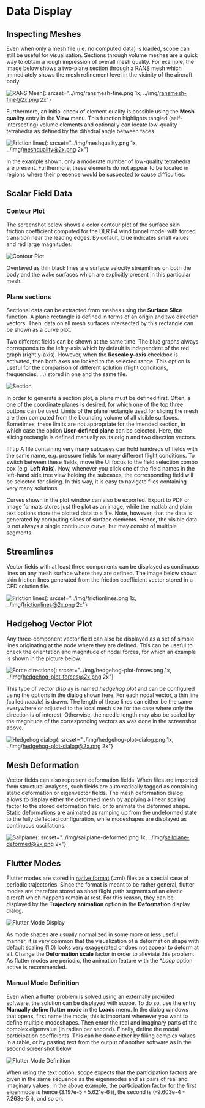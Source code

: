 # Data Display



## Inspecting Meshes

Even when only a mesh file (i.e. no computed data) is loaded, scope can still be useful for visualisation. Sections through volume meshes are a quick way to obtain a rough impression of overall mesh quality. For example, the image below shows a two-plane section through a RANS mesh which immediately shows the mesh refinement level in the vicinity of the aircraft body.

![RANS Mesh](img/ransmesh-fine.png){: srcset="../img/ransmesh-fine.png 1x, ../img/ransmesh-fine@2x.png 2x"}

Furthermore, an initial check of element quality is possible using the **Mesh quality** entry in the **View** menu. This function highlights tangled (self-intersecting) volume elements and optionally can locate low-quality tetrahedra as defined by the dihedral angle between faces. 

![Friction lines](img/meshquality.png){: srcset="../img/meshquality.png 1x, ../img/meshquality@2x.png 2x"}

In the example shown, only a moderate number of low-quality tetrahedra are present. Furthermore, these elements do not appear to be located in regions where their presence would be suspected to cause difficulties.

## Scalar Field Data

### Contour Plot

The screenshot below shows a color contour plot of the surface skin friction coefficient computed for the DLR F4 wind tunnel model with forced transition near the leading edges. By default, blue indicates small values and red large magnitudes.

![Contour Plot](img/f4-cf-contour.png) 

Overlayed as thin black lines are surface velocity streamlines on both the body and the wake surfaces which are explicitly present in this particular mesh. 

### Plane sections

Sectional data can be extracted from meshes using the **Surface Slice** function. A plane rectangle is defined in terms of an origin and two direction vectors. Then, data on all mesh surfaces intersected by this rectangle can be shown as a curve plot.   

Two different fields can be shown at the same time. The blue graphs always corresponds to the left y-axis which by default is independent of the red graph (right y-axis). However, when the **Rescale y-axis** checkbox is activated, then both axes are locked to the selected range. This option is useful for the comparison of different solution (flight conditions, frequencies, ...) stored in one and the same file.

![Section](img/f4-slice-cp.png)

In order to generate a section plot, a plane must be defined first. Often, a one of the coordinate planes is desired, for which one of the top three buttons can be used. Limits of the plane rectangle used for slicing the mesh are then computed from the bounding volume of all visible surfaces. Sometimes, these limits are not appropriate for the intended section, in which case the option **User-defined plane** can be selected. Here, the slicing rectangle is defined manually as its origin and two direction vectors.

!!! tip
	A file containing very many subcases can hold hundreds of fields with the same name, 
	e.g. pressure fields for many different flight conditions. To switch between these 
	fields, move the UI focus to the field selection combo box (e.g. **Left Axis**). 
	Now, whenever you click one of the field names in the left-hand side tree view holding
	the subcases, the corresponding field will be selected for slicing. In this way, it is 
	easy to navigate files containing very many solutions. 

Curves shown in the plot window can also be exported. Export to PDF or image formats stores just the plot as an image, while the matlab and plain text options store the plotted data to a file. Note, however, that the data is generated by computing slices of surface elements. Hence, the visible data is not always a single continuous curve, but may consist of multiple segments. 

## Streamlines

Vector fields with at least three components can be displayed as continuous lines on any mesh surface where they are defined. The image below shows skin friction lines generated from the friction coefficient vector stored in a CFD solution file.

![Friction lines](img/frictionlines.png){: srcset="../img/frictionlines.png 1x, ../img/frictionlines@2x.png 2x"}

## Hedgehog Vector Plot

Any three-component vector field can also be displayed as a set of simple lines originating at the node where they are defined. This can be useful to check the orientation and magnitude of nodal forces, for which an example is shown in the picture below.

![Force directions](img/hedgehog-plot-forces.png){: srcset="../img/hedgehog-plot-forces.png 1x, ../img/hedgehog-plot-forces@2x.png 2x"}

This type of vector display is named *hedgehog plot* and can be configured using the options in the dialog shown here. For each nodal vector, a thin line (called *needle*) is drawn. The length of these lines can either be the same everywhere or adjusted to the local mesh size for the case where only the direction is of interest. Otherwise, the needle length may also be scaled by the magnitude of the corresponding vectors as was done in the screenshot above.

![Hedgehog dialog](img/hedgehog-plot-dialog.png){: srcset="../img/hedgehog-plot-dialog.png 1x, ../img/hedgehog-plot-dialog@2x.png 2x"}


## Mesh Deformation

Vector fields can also represent deformation fields. When files are imported from structural analyses, such fields are automatically tagged as containing static deformation or eigenvector fields. The mesh deformation dialog allows to display either the deformed mesh by applying a linear scaling factor to the stored deformation field, or to animate the deformed shape. Static deformations are animated as ramping up from the undeformed state to the fully deflected configuration, while modeshapes are displayed as continuous  oscillations.

![Sailplane](img/sailplane-deformed.png){: srcset="../img/sailplane-deformed.png 1x, ../img/sailplane-deformed@2x.png 2x"}


## Flutter Modes

Flutter modes are stored in [native format](formats.md#native-format) (.zml) files as a special case of periodic trajectories. Since the format is meant to be rather general, flutter modes are therefore stored as short flight path segments of an elastic aircraft which happens remain at rest. For this reason, they can be displayed by the **Trajectory animation** option in the **Deformation** display dialog. 

![Flutter Mode Display](img/flutterviz.png)

As mode shapes are usually normalized in some more or less useful manner, it is very common that the visualization of a deformation shape with default scaling (1.0) looks very exaggerated or does not appear to deform at all. Change the **Deformation scale** factor in order to alleviate this problem. As flutter modes are periodic, the animation feature with the **Loop* option active is recommended. 

### Manual Mode Definition

Even when a flutter problem is solved using an externally provided software, the solution can be displayed with scope. To do so, use the entry **Manually define flutter mode** in the **Loads** menu. In the dialog windows that opens, first name the mode; this is important whenever you want to define multiple modeshapes. Then enter the real and imaginary parts of the complex eigenvalue (in radian per second). Finally, define the modal participation coefficients. This can be done either by filling complex values in a table, or by pasting text from the output of another software as in the second screenshot below.  

![Flutter Mode Definition](img/define-flutter.png)

When using the text option, scope expects that the participation factors are given in the same sequence as the eigenmodes and as pairs of real and imaginary values. In the above example, the participation factor for the first eigenmode is hence (3.197e-5 - 5.621e-6 i), the second is (-9.603e-4 - 7.263e-5 i), and so on.